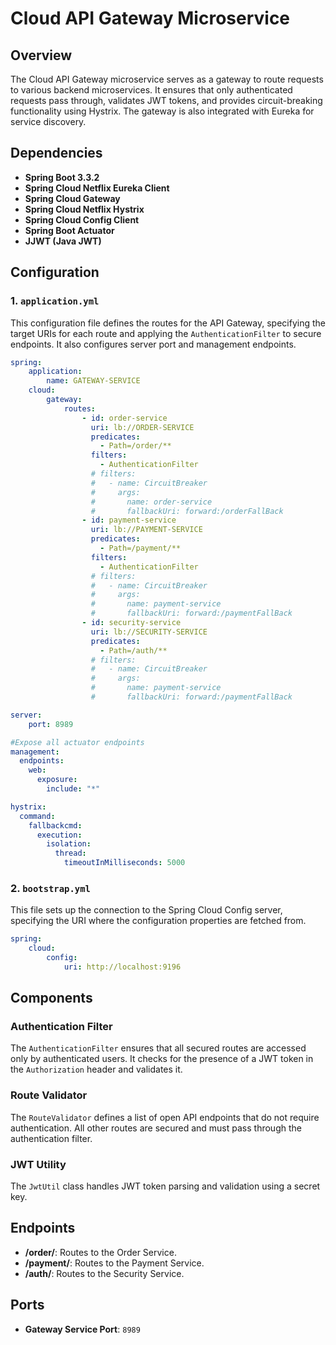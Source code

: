 # Cloud API Gateway Microservice

## Overview

The Cloud API Gateway microservice serves as a gateway to route requests to various backend microservices. It ensures that only authenticated requests pass through, validates JWT tokens, and provides circuit-breaking functionality using Hystrix. The gateway is also integrated with Eureka for service discovery.

## Dependencies

- **Spring Boot 3.3.2**
- **Spring Cloud Netflix Eureka Client**
- **Spring Cloud Gateway**
- **Spring Cloud Netflix Hystrix**
- **Spring Cloud Config Client**
- **Spring Boot Actuator**
- **JJWT (Java JWT)**

## Configuration

### 1. `application.yml`

This configuration file defines the routes for the API Gateway, specifying the target URIs for each route and applying the `AuthenticationFilter` to secure endpoints. It also configures server port and management endpoints.

```yaml
spring:
    application:
        name: GATEWAY-SERVICE
    cloud:
        gateway:
            routes:
                - id: order-service
                  uri: lb://ORDER-SERVICE
                  predicates:
                    - Path=/order/**
                  filters:
                    - AuthenticationFilter 
                  # filters:
                  #   - name: CircuitBreaker
                  #     args:
                  #       name: order-service
                  #       fallbackUri: forward:/orderFallBack
                - id: payment-service
                  uri: lb://PAYMENT-SERVICE
                  predicates:
                    - Path=/payment/**
                  filters:
                    - AuthenticationFilter 
                  # filters:
                  #   - name: CircuitBreaker
                  #     args:
                  #       name: payment-service
                  #       fallbackUri: forward:/paymentFallBack
                - id: security-service
                  uri: lb://SECURITY-SERVICE
                  predicates:
                    - Path=/auth/**
                  # filters:
                  #   - name: CircuitBreaker
                  #     args:
                  #       name: payment-service
                  #       fallbackUri: forward:/paymentFallBack

server:
    port: 8989

#Expose all actuator endpoints
management:
  endpoints:
    web:
      exposure:
        include: "*"

hystrix:
  command:
    fallbackcmd:
      execution:
        isolation:
          thread:
            timeoutInMilliseconds: 5000

```

### 2. `bootstrap.yml`

This file sets up the connection to the Spring Cloud Config server, specifying the URI where the configuration properties are fetched from.

```yaml
spring:
    cloud:
        config:
            uri: http://localhost:9196
```

## Components

### Authentication Filter

The `AuthenticationFilter` ensures that all secured routes are accessed only by authenticated users. It checks for the presence of a JWT token in the `Authorization` header and validates it.

### Route Validator

The `RouteValidator` defines a list of open API endpoints that do not require authentication. All other routes are secured and must pass through the authentication filter.

### JWT Utility

The `JwtUtil` class handles JWT token parsing and validation using a secret key.

## Endpoints

- **/order/**: Routes to the Order Service.
- **/payment/**: Routes to the Payment Service.
- **/auth/**: Routes to the Security Service.

## Ports

- **Gateway Service Port**: `8989`